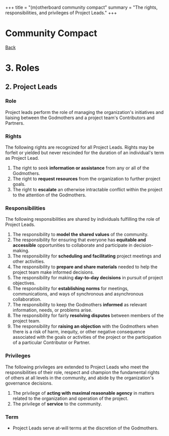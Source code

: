 +++
title = "(m)otherboard community compact"
summary = "The rights, responsibilities, and privileges of Project Leads."
+++

# Community Compact

[Back](/governance/roles)

# 3\. Roles

## 2\. Project Leads

### Role

Project leads perform the role of managing the organization's initiatives and liaising between the Godmothers and a project team's Contributors and Partners.

### Rights

The following rights are recognized for all Project Leads. Rights may be forfeit or yielded but never rescinded for the duration of an individual's term as Project Lead.

1. The right to seek **information or assistance** from any or all of the Godmothers.
2. The right to **request resources** from the organization to further project goals.
3. The right to **escalate** an otherwise intractable conflict within the project to the attention of the Godmothers.

### Responsibilities

The following responsibilities are shared by individuals fulfilling the role of Project Leads.

1. The responsibility to **model the shared values** of the community.
2. The responsibility for ensuring that everyone has **equitable and accessible** opportunities to collaborate and participate in decision-making.
3. The responsibility for **scheduling and facilitating** project meetings and other activities.
4. The responsibility to **prepare and share materials** needed to help the project team make  informed decisions.
5. The responsibility for making **day-to-day decisions** in pursuit of project objectives.
6. The responsibility for **establishing norms** for meetings, communications, and ways of synchronous and asynchronous collaboration.
7. The responsibility to keep the Godmothers **informed** as relevant information, needs, or problems arise.
8. The responsibility for fairly **resolving disputes** between members of the project team.
9. The responsibility for **raising an objection** with the Godmothers when there is a risk of harm, inequity, or other negative consequence associated with the goals or activities of the project or the participation of a particular Contributor or Partner.

### Privileges

The following privileges are extended to Project Leads who meet the responsibilities of their role, respect and champion the fundamental rights of others at all levels in the community, and abide by the organization's governance decisions.

1. The privilege of **acting with maximal reasonable agency** in matters related to the organization and operation of the project.
2. The privilege of **service** to the community.

### Term

* Project Leads serve at-will terms at the discretion of the Godmothers.
